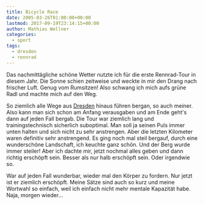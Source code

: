 ```yaml
---
title: Bicycle Race
date: 2005-03-26T01:00:00+00:00
lastmod: 2017-09-19T23:14:15+00:00
author: Mathias Wellner
categories:
  - sport
tags:
  - dresden
  - rennrad
---
```

Das nachmittägliche schöne Wetter nutzte ich für die erste Rennrad-Tour in diesem Jahr. Die Sonne schien zeitweise und weckte in mir den Drang nach frischer Luft. Genug vom Rumsitzen! Also schwang ich mich aufs grüne Radl und machte mich auf den Weg.

So ziemlich alle Wege aus [Dresden](http://www.dresden.de) hinaus führen bergan, so auch meiner. Also kann man sich schon am Anfang verausgaben und am Ende geht's dann auf jeden Fall bergab. Die Tour war ziemlich lang und trainingstechnisch sicherlich suboptimal. Man soll ja seinen Puls immer unten halten und sich nicht zu sehr anstrengen. Aber die letzten Kilometer waren definitiv sehr anstrengend. Es ging noch mal steil bergauf, durch eine wunderschöne Landschaft, ich keuchte ganz schön. Und der Berg wurde immer steiler! Aber ich dachte mir, jetzt nochmal alles geben und dann richtig erschöpft sein. Besser als nur halb erschöpft sein. Oder irgendwie so.

War auf jeden Fall wunderbar, wieder mal den Körper zu fordern. Nur jetzt ist er ziemlich erschöpft. Meine Sätze sind auch so kurz und meine Wortwahl so einfach, weil ich einfach nicht mehr mentale Kapazität habe. Naja, morgen wieder...
